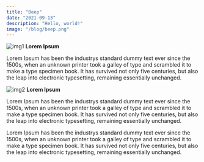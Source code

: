 ```yaml
---
title: "Beep"
date: "2021-09-13"
description: "Hello, world!"
image: "/blog/beep.png"
---
```


![img1](https://miro.medium.com/max/1838/0*Pn3ZFJ6ZwnaScnJ-)
**Lorem Ipsum**

Lorem Ipsum has been the industrys standard dummy text ever since the 1500s, when an
unknown printer took a galley of type and scrambled it to make a type specimen book. It
has survived not only five centuries, but also the leap into electronic typesetting,
remaining essentially unchanged.

![img2](https://miro.medium.com/max/1838/0*Pn3ZFJ6ZwnaScnJ-)
**Lorem Ipsum**

Lorem Ipsum has been the industrys standard dummy text ever since the 1500s, when an
unknown printer took a galley of type and scrambled it to make a type specimen book. It
has survived not only five centuries, but also the leap into electronic typesetting,
remaining essentially unchanged.

Lorem Ipsum has been the industrys standard dummy text ever since the 1500s, when an
unknown printer took a galley of type and scrambled it to make a type specimen book. It
has survived not only five centuries, but also the leap into electronic typesetting,
remaining essentially unchanged.
